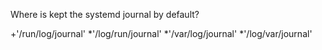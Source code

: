 Where is kept the systemd journal by default?

+'/run/log/journal'
*'/log/run/journal'
*'/var/log/journal'
*'/log/var/journal'
